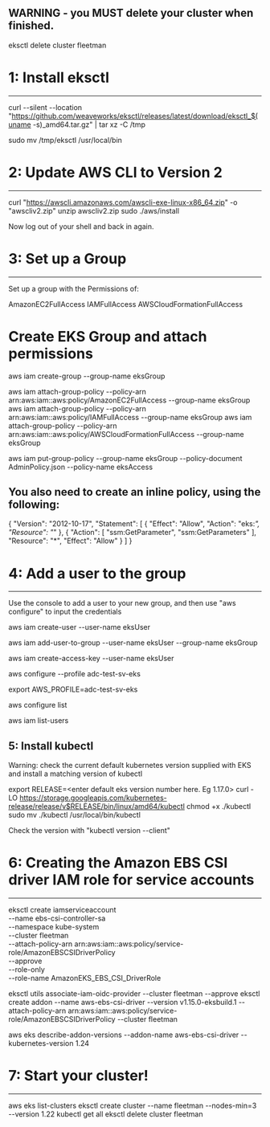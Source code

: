 WARNING - you MUST delete your cluster when finished.
-----------------------------------------------------

eksctl delete cluster fleetman


# 1: Install eksctl
------------------

curl --silent --location "https://github.com/weaveworks/eksctl/releases/latest/download/eksctl_$(uname -s)_amd64.tar.gz" | tar xz -C /tmp

sudo mv /tmp/eksctl /usr/local/bin

# 2: Update AWS CLI to Version 2
------------------------------

curl "https://awscli.amazonaws.com/awscli-exe-linux-x86_64.zip" -o "awscliv2.zip"
unzip awscliv2.zip
sudo ./aws/install

Now log out of your shell and back in again.

# 3: Set up a Group
-----------------

Set up a group with the Permissions of:

AmazonEC2FullAccess
IAMFullAccess
AWSCloudFormationFullAccess

# Create EKS Group and attach permissions
aws iam create-group --group-name eksGroup

aws iam attach-group-policy --policy-arn arn:aws:iam::aws:policy/AmazonEC2FullAccess --group-name eksGroup
aws iam attach-group-policy --policy-arn arn:aws:iam::aws:policy/IAMFullAccess --group-name eksGroup
aws iam attach-group-policy --policy-arn arn:aws:iam::aws:policy/AWSCloudFormationFullAccess --group-name eksGroup

aws iam put-group-policy --group-name eksGroup --policy-document AdminPolicy.json --policy-name eksAccess

You also need to create an inline policy, using the following:
--------------------------------------------------------------

{
  "Version": "2012-10-17",
  "Statement": [
    {
      "Effect": "Allow",
      "Action": "eks:*",
      "Resource": "*"
    },
    {
      "Action": [
        "ssm:GetParameter",
        "ssm:GetParameters"
      ],
      "Resource": "*",
      "Effect": "Allow"
    }
  ]
}


# 4: Add a user to the group
--------------------------

Use the console to add a user to your new group, and then use "aws configure" to input the credentials

aws iam create-user --user-name eksUser

aws iam add-user-to-group --user-name eksUser --group-name eksGroup

aws iam create-access-key --user-name eksUser

aws configure --profile adc-test-sv-eks

export AWS_PROFILE=adc-test-sv-eks

aws configure list

aws iam list-users

5: Install kubectl
------------------

Warning: check the current default kubernetes version supplied with EKS and install a matching version of kubectl

export RELEASE=<enter default eks version number here. Eg 1.17.0>
curl -LO https://storage.googleapis.com/kubernetes-release/release/v$RELEASE/bin/linux/amd64/kubectl
chmod +x ./kubectl
sudo mv ./kubectl /usr/local/bin/kubectl

Check the version with "kubectl version --client"


# 6: Creating the Amazon EBS CSI driver IAM role for service accounts
----------------------
eksctl create iamserviceaccount \
  --name ebs-csi-controller-sa \
  --namespace kube-system \
  --cluster fleetman \
  --attach-policy-arn arn:aws:iam::aws:policy/service-role/AmazonEBSCSIDriverPolicy \
  --approve \
  --role-only \
  --role-name AmazonEKS_EBS_CSI_DriverRole


 eksctl utils associate-iam-oidc-provider --cluster fleetman --approve
 eksctl create addon --name aws-ebs-csi-driver --version v1.15.0-eksbuild.1 --attach-policy-arn arn:aws:iam::aws:policy/service-role/AmazonEBSCSIDriverPolicy --cluster fleetman

aws eks describe-addon-versions --addon-name aws-ebs-csi-driver --kubernetes-version 1.24

# 7: Start your cluster!
----------------------

aws eks list-clusters
eksctl create cluster --name fleetman --nodes-min=3 --version 1.22
kubectl get all
eksctl delete cluster fleetman



